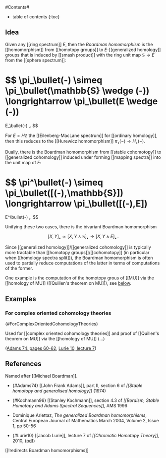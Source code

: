 

#Contents#
* table of contents
{:toc}

## Idea

Given any [[ring spectrum]] $E$, then the _Boardman homomorphism_ is the [[homomorphism]] from [[homotopy groups]] to $E$-[[generalized homology]] groups that is induced by [[smash product]] with the ring unit map $\mathbb{S} \longrightarrow E$ from the [[sphere spectrum]]:

$$
  \pi_\bullet(-)
  \simeq
  \pi_\bullet(\mathbb{S} \wedge (-))
  \longrightarrow
  \pi_\bullet(E \wedge (-))
  =
  E_\bullet(-)
  \,.
$$

For $E = H \mathbb{Z}$ the [[Eilenberg-MacLane spectrum]] for [[ordinary homology]], then this reduces to the [[Hurewicz homomorphism]] $\pi_\bullet(-) \to H_\bullet(-)$.

Dually, there is the Boardman homomorphism from [[stable cohomotopy]] to [[generalized cohomology]] induced under forming [[mapping spectra]] into the unit map of $E$:

$$
  \pi^\bullet(-)
  \simeq
  \pi_\bullet([(-),\mathbb{S}])
   \longrightarrow
  \pi_\bullet([(-),E])
   =
  E^\bullet(-)
  \,.
$$ 

Unifying these two cases, there is the bivariant Boardman homomorphism


$$
  [X, Y]_\bullet \simeq [X, Y \wedge \mathbb{S}]_\bullet \longrightarrow [X,Y \wedge E]_\bullet
  \,.
$$

Since [[generalized homology]]/[[generalized cohomology]] is typically more tractable than [[homotopy groups]]/[[cohomotopy]] (in particular when [[homology spectra split]]), the Boardman homomorphism is often used to partially reduce computations of the latter in terms of computations of the former. 

One example is the computation of the homotopy grous of [[MU]] via the [[homology of MU]] ([[Quillen's theorem on MU]]), see [below](#ForComplexOrientedCohomologyTheories).

## Examples

### For complex oriented cohomology theories
 {#ForComplexOrientedCohomologyTheories}

Used for [[complex oriented cohomology theories]] and proof of [[Quillen's theorem on MU]] via the [[homology of MU]] (...)

([Adams 74, pages 60-62](#Adams74), [Lurie 10, lecture 7](#Lurie10))


## References

Named after [[Michael Boardman]].

* {#Adams74} [[John Frank Adams]], part II, section 6 of _[[Stable homotopy and generalised homology]]_ (1974)

* {#Kochmann96} [[Stanley Kochmann]], section 4.3 of _[[Bordism, Stable Homotopy and Adams Spectral Sequences]]_, AMS 1996

* Dominique Arlettaz, _The generalized Boardman homomorphisms_, Central European Journal of Mathematics March 2004, Volume 2, Issue 1, pp 50-56

* {#Lurie10} [[Jacob Lurie]], lecture 7 of _[[Chromatic Homotopy Theory]]_, 2010, ([pdf](http://www.math.harvard.edu/~lurie/252xnotes/Lecture7.pdf))


[[!redirects Boardman homomorphisms]]
